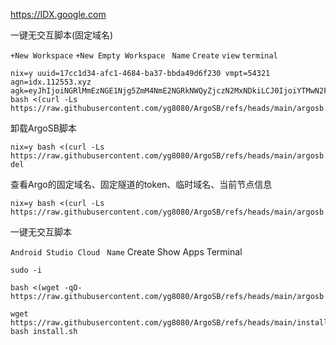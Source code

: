 https://IDX.google.com

一键无交互脚本(固定域名)

```+New Workspace``` ```+New Empty Workspace``` ``` Name```  ```Create``` ```view``` ```terminal```

```
nix=y uuid=17cc1d34-afc1-4684-ba37-bbda49d6f230 vmpt=54321 agn=idx.112553.xyz agk=eyJhIjoiNGRlMmEzNGE1Njg5ZmM4NmE2NGRkNWQyZjczN2MxNDkiLCJ0IjoiYTMwN2FjNDctNzY5OC00OGEzLWFlYWYtZDc4MTA5Y2M4NGM0IiwicyI6Ik16UTBZelkzWkdNdE5qUXlNUzAwTkRnMkxUZ3lPV1V0WldFNE5UWmtNbU16WXpGbCJ9 bash <(curl -Ls https://raw.githubusercontent.com/yg8080/ArgoSB/refs/heads/main/argosb.sh)
```

卸载ArgoSB脚本
```
nix=y bash <(curl -Ls https://raw.githubusercontent.com/yg8080/ArgoSB/refs/heads/main/argosb.sh) del
```
查看Argo的固定域名、固定隧道的token、临时域名、当前节点信息
```
nix=y bash <(curl -Ls https://raw.githubusercontent.com/yg8080/ArgoSB/refs/heads/main/argosb.sh)
```
一键无交互脚本

```Android Studio Cloud``` ``` Name```  Create Show Apps Terminal

```
sudo -i
```
```
bash <(wget -qO- https://raw.githubusercontent.com/yg8080/ArgoSB/refs/heads/main/argosb.sh)
```
```
wget https://raw.githubusercontent.com/yg8080/ArgoSB/refs/heads/main/install.sh
bash install.sh
```

